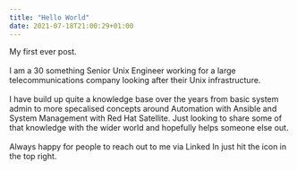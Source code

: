 ```yaml
---
title: "Hello World"
date: 2021-07-18T21:00:29+01:00
---
```

My first ever post.\
\
I am a 30 something Senior Unix Engineer working for a large telecommunications company looking after their Unix infrastructure.\
\
I have build up quite a knowledge base over the years from basic system admin to more specalised concepts around Automation with Ansible and System Management with Red Hat Satellite.  Just looking to share some of that knowledge with the wider world and hopefully helps someone else out.\
\
Always happy for people to reach out to me via Linked In just hit the icon in the top right. 